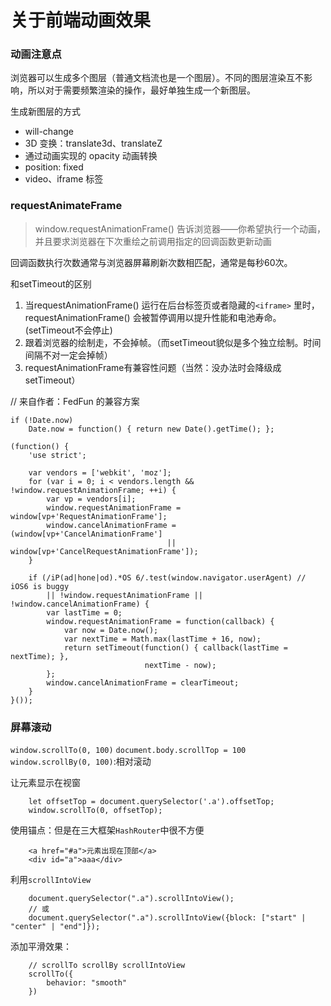 # 关于前端动画效果

### 动画注意点

浏览器可以生成多个图层（普通文档流也是一个图层）。不同的图层渲染互不影响，所以对于需要频繁渲染的操作，最好单独生成一个新图层。

生成新图层的方式
* will-change
* 3D 变换：translate3d、translateZ
* 通过动画实现的 opacity 动画转换
* position: fixed
* video、iframe 标签

### requestAnimateFrame

> window.requestAnimationFrame() 告诉浏览器——你希望执行一个动画，并且要求浏览器在下次重绘之前调用指定的回调函数更新动画

回调函数执行次数通常与浏览器屏幕刷新次数相匹配，通常是每秒60次。

和setTimeout的区别
1. 当requestAnimationFrame() 运行在后台标签页或者隐藏的`<iframe>` 里时，requestAnimationFrame() 会被暂停调用以提升性能和电池寿命。(setTimeout不会停止)
2. 跟着浏览器的绘制走，不会掉帧。（而setTimeout貌似是多个独立绘制。时间间隔不对一定会掉帧）
3. requestAnimationFrame有兼容性问题（当然：没办法时会降级成setTimeout）


// 来自作者：FedFun 的兼容方案
```
if (!Date.now)
    Date.now = function() { return new Date().getTime(); };
 
(function() {
    'use strict';
    
    var vendors = ['webkit', 'moz'];
    for (var i = 0; i < vendors.length && !window.requestAnimationFrame; ++i) {
        var vp = vendors[i];
        window.requestAnimationFrame = window[vp+'RequestAnimationFrame'];
        window.cancelAnimationFrame = (window[vp+'CancelAnimationFrame']
                                   || window[vp+'CancelRequestAnimationFrame']);
    }

    if (/iP(ad|hone|od).*OS 6/.test(window.navigator.userAgent) // iOS6 is buggy
        || !window.requestAnimationFrame || !window.cancelAnimationFrame) {
        var lastTime = 0;
        window.requestAnimationFrame = function(callback) {
            var now = Date.now();
            var nextTime = Math.max(lastTime + 16, now);
            return setTimeout(function() { callback(lastTime = nextTime); },
                              nextTime - now);
        };
        window.cancelAnimationFrame = clearTimeout;
    }
}());
```

### 屏幕滚动

`window.scrollTo(0, 100)`
`document.body.scrollTop = 100`
`window.scrollBy(0, 100)`:相对滚动

让元素显示在视窗

```
    let offsetTop = document.querySelector('.a').offsetTop;
    window.scrollTo(0, offsetTop);
```

使用锚点：但是在三大框架`HashRouter`中很不方便
```
    <a href="#a">元素出现在顶部</a>
    <div id="a">aaa</div>
```

利用`scrollIntoView`
```
    document.querySelector(".a").scrollIntoView();
    // 或
    document.querySelector(".a").scrollIntoView({block: ["start" | "center" | "end"]});
```

添加平滑效果：
```
    // scrollTo scrollBy scrollIntoView 
    scrollTo({
        behavior: "smooth"
    })
```
